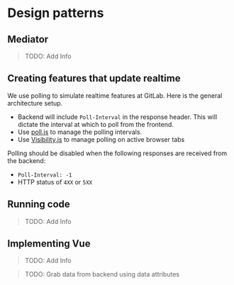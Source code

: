# Design patterns

## Mediator

> TODO: Add Info

## Creating features that update realtime

We use polling to simulate realtime features at GitLab. Here is the general architecture setup.

- Backend will include `Poll-Interval` in the response header. This will dictate the interval at which to poll from the frontend.
- Use [poll.js][poll-js] to manage the polling intervals.
- Use [Visibility.js][visibility-js] to manage polling on active browser tabs

Polling should be disabled when the following responses are received from the backend:
- `Poll-Interval: -1`
- HTTP status of `4XX` or `5XX`

## Running code

> TODO: Add Info

## Implementing Vue

> TODO: Add Info

> TODO: Grab data from backend using data attributes



[poll-js]: https://gitlab.com/gitlab-org/gitlab-ce/blob/master/app/assets/javascripts/lib/utils/poll.js
[visibility-js]: https://github.com/ai/visibilityjs
